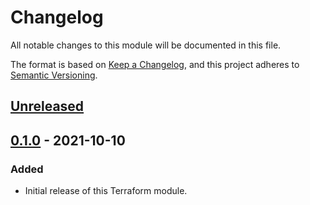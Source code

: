 <!-- markdownlint-disable MD024 -->
# Changelog

All notable changes to this module will be documented in this file.

The format is based on [Keep a Changelog](https://keepachangelog.com/en/1.0.0/),
and this project adheres to [Semantic Versioning](https://semver.org/spec/v2.0.0.html).

## [Unreleased]

## [0.1.0] - 2021-10-10

### Added

- Initial release of this Terraform module.

<!-- Version reference -->

[Unreleased]: https://github.com/RedeployAB/terraform-azurerm-fortigate-ha/compare/v0.1.0...HEAD
[0.1.0]: https://github.com/RedeployAB/terraform-azurerm-fortigate-ha/releases/tag/v0.1.0
